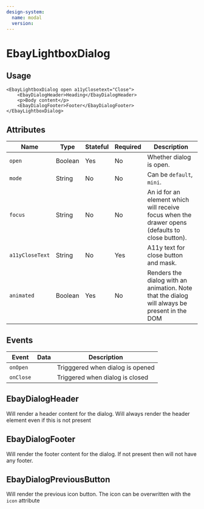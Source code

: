 ```yaml
---
design-system:
  name: modal
  version:
---
```


# EbayLightboxDialog

## Usage

```react
<EbayLightboxDialog open a11yClosetext="Close">
    <EbayDialogHeader>Heading</EbayDialogHeader>
    <p>Body content</p>
    <EbayDialogFooter>Footer</EbayDialogFooter>
</EbayLightboxDialog>
```

## Attributes

Name | Type | Stateful | Required | Description
--- | --- | --- | --- | ---
`open` | Boolean | Yes | No | Whether dialog is open.
`mode` | String | No | No | Can be `default`, `mini`.
`focus` | String | No | No | An id for an element which will receive focus when the drawer opens (defaults to close button).
`a11yCloseText` | String | No | Yes | A11y text for close button and mask.
`animated` | Boolean | Yes | No | Renders the dialog with an animation. Note that the dialog will always be present in the DOM

## Events

Event | Data | Description
--- | --- | ---
`onOpen` |  | Trigggered when dialog is opened
`onClose` |  | Triggered when dialog is closed

## EbayDialogHeader
Will render a header content for the dialog. Will always render the header element even if this is not present

## EbayDialogFooter
Will render the footer content for the dialog. If not present then will not have any footer.

## EbayDialogPreviousButton
Will render the previous icon button. The icon can be overwritten with the `icon` attribute

